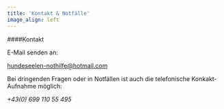 ```yaml
---
title: 'Kontakt & Notfälle'
image_align: left
---
```


####Kontakt

E-Mail senden an:

[hundeseelen-nothilfe@hotmail.com](mailto:hundeseelen-nothilfe@hotmail.com)

Bei dringenden Fragen oder in Notfällen ist auch die telefonische Konkakt-Aufnahme möglich:

_+43(0) 699 110 55 495_